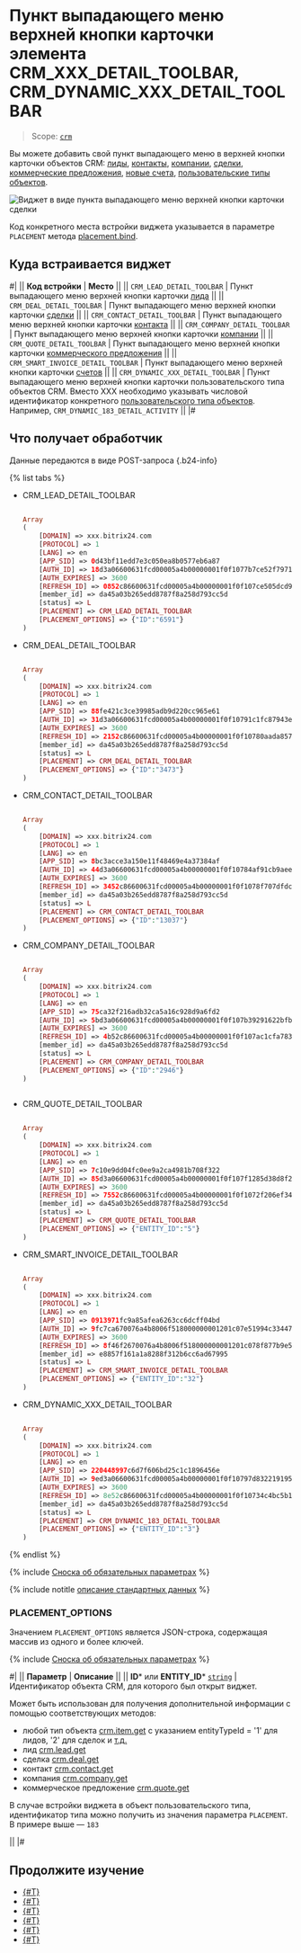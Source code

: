 # Пункт выпадающего меню верхней кнопки карточки элемента CRM_XXX_DETAIL_TOOLBAR, CRM_DYNAMIC_XXX_DETAIL_TOOLBAR

> Scope: [`crm`](../../scopes/permissions.md)

Вы можете добавить свой пункт выпадающего меню в верхней кнопки карточки объектов CRM: [лиды](../../crm/leads/index.md), [контакты](../../crm/contacts/index.md), [компании](../../crm/companies/index.md), [сделки](../../crm/deals/index.md), [коммерческие предложения](../../crm/quote/index.md), [новые счета](../../crm/universal/invoice.md), [пользовательские типы объектов](../../crm/universal/index.md).

![Виджет в виде пункта выпадающего меню верхней кнопки карточки сделки](./_images/CRM_DEAL_DETAIL_TOOLBAR.png "Виджет в виде пункта выпадающего меню верхней кнопки карточки сделки")

Код конкретного места встройки виджета указывается в параметре `PLACEMENT` метода [placement.bind](../placement-bind.md).

## Куда встраивается виджет

#|
|| **Код встройки** | **Место** ||
|| `CRM_LEAD_DETAIL_TOOLBAR` | Пункт выпадающего меню верхней кнопки карточки [лида](../../crm/leads/index.md) ||
|| `CRM_DEAL_DETAIL_TOOLBAR` | Пункт выпадающего меню верхней кнопки карточки [сделки](../../crm/deals/index.md) ||
|| `CRM_CONTACT_DETAIL_TOOLBAR` | Пункт выпадающего меню верхней кнопки карточки [контакта](../../crm/contacts/index.md) ||
|| `CRM_COMPANY_DETAIL_TOOLBAR` | Пункт выпадающего меню верхней кнопки карточки [компании](../../crm/companies/index.md) ||
|| `CRM_QUOTE_DETAIL_TOOLBAR` | Пункт выпадающего меню верхней кнопки карточки [коммерческого предложения](../../crm/quote/index.md) ||
|| `CRM_SMART_INVOICE_DETAIL_TOOLBAR` | Пункт выпадающего меню верхней кнопки карточки [счетов](../../crm/universal/invoice.md) ||
|| `CRM_DYNAMIC_XXX_DETAIL_TOOLBAR` | Пункт выпадающего меню верхней кнопки карточки пользовательского типа объектов CRM. Вместо XXX необходимо указывать числовой идентификатор конкретного [пользовательского типа объектов](../../crm/universal/index.md). Например, `CRM_DYNAMIC_183_DETAIL_ACTIVITY` ||
|#

## Что получает обработчик

Данные передаются в виде POST-запроса {.b24-info}

{% list tabs %}

- CRM_LEAD_DETAIL_TOOLBAR

    ```php

    Array
    (
        [DOMAIN] => xxx.bitrix24.com
        [PROTOCOL] => 1
        [LANG] => en
        [APP_SID] => 0d43bf11edd7e3c050ea8b0577eb6a87
        [AUTH_ID] => 18d3a06600631fcd00005a4b00000001f0f1077b7ce52f79713d82c4bc9960bcf4b598
        [AUTH_EXPIRES] => 3600
        [REFRESH_ID] => 0852c86600631fcd00005a4b00000001f0f107ce505dcd9306e0eb55ad77df1d2b2f16
        [member_id] => da45a03b265edd8787f8a258d793cc5d
        [status] => L
        [PLACEMENT] => CRM_LEAD_DETAIL_TOOLBAR
        [PLACEMENT_OPTIONS] => {"ID":"6591"}
    )

    ```

- CRM_DEAL_DETAIL_TOOLBAR

    ```php

    Array
    (
        [DOMAIN] => xxx.bitrix24.com
        [PROTOCOL] => 1
        [LANG] => en
        [APP_SID] => 88fe421c3ce39985adb9d220cc965e61
        [AUTH_ID] => 31d3a06600631fcd00005a4b00000001f0f10791c1fc87943e62dc8a28210b56b2af87
        [AUTH_EXPIRES] => 3600
        [REFRESH_ID] => 2152c86600631fcd00005a4b00000001f0f10780aada857e86212d3a73281c74525ccd
        [member_id] => da45a03b265edd8787f8a258d793cc5d
        [status] => L
        [PLACEMENT] => CRM_DEAL_DETAIL_TOOLBAR
        [PLACEMENT_OPTIONS] => {"ID":"3473"}
    )

    ```

- CRM_CONTACT_DETAIL_TOOLBAR

    ```php

    Array
    (
        [DOMAIN] => xxx.bitrix24.com
        [PROTOCOL] => 1
        [LANG] => en
        [APP_SID] => 8bc3acce3a150e11f48469e4a37384af
        [AUTH_ID] => 44d3a06600631fcd00005a4b00000001f0f10784af91cb9aeebddf2b1822776d4e7a9e
        [AUTH_EXPIRES] => 3600
        [REFRESH_ID] => 3452c86600631fcd00005a4b00000001f0f1078f707dfdc8c4b9830929c565294f37b0
        [member_id] => da45a03b265edd8787f8a258d793cc5d
        [status] => L
        [PLACEMENT] => CRM_CONTACT_DETAIL_TOOLBAR
        [PLACEMENT_OPTIONS] => {"ID":"13037"}
    )

    ```

- CRM_COMPANY_DETAIL_TOOLBAR

    ```php

    Array
    (
        [DOMAIN] => xxx.bitrix24.com
        [PROTOCOL] => 1
        [LANG] => en
        [APP_SID] => 75ca32f216adb32ca5a16c928d9a6fd2
        [AUTH_ID] => 5bd3a06600631fcd00005a4b00000001f0f107b39291622bfbbc6a0c75eeadb4ef65ea
        [AUTH_EXPIRES] => 3600
        [REFRESH_ID] => 4b52c86600631fcd00005a4b00000001f0f107ac1cfa783b59df28b087eead8d49b869
        [member_id] => da45a03b265edd8787f8a258d793cc5d
        [status] => L
        [PLACEMENT] => CRM_COMPANY_DETAIL_TOOLBAR
        [PLACEMENT_OPTIONS] => {"ID":"2946"}
    )
        
    ```

- CRM_QUOTE_DETAIL_TOOLBAR

    ```php

    Array
    (
        [DOMAIN] => xxx.bitrix24.com
        [PROTOCOL] => 1
        [LANG] => en
        [APP_SID] => 7c10e9dd04fc0ee9a2ca4981b708f322
        [AUTH_ID] => 85d3a06600631fcd00005a4b00000001f0f107f1285d38d8f287a126f7fd9d42ab87fb
        [AUTH_EXPIRES] => 3600
        [REFRESH_ID] => 7552c86600631fcd00005a4b00000001f0f1072f206ef3499d9fb87f5d9a575a78186a
        [member_id] => da45a03b265edd8787f8a258d793cc5d
        [status] => L
        [PLACEMENT] => CRM_QUOTE_DETAIL_TOOLBAR
        [PLACEMENT_OPTIONS] => {"ENTITY_ID":"5"}
    )
    
    ```

- CRM_SMART_INVOICE_DETAIL_TOOLBAR

    ```php

    Array
    (
        [DOMAIN] => xxx.bitrix24.com
        [PROTOCOL] => 1
        [LANG] => en
        [APP_SID] => 0913971fc9a85afea6263cc6dcff04bd
        [AUTH_ID] => 9fc7ca670076a4b8006f518000000001201c07e51994c33447f80190049359e6d29a0c
        [AUTH_EXPIRES] => 3600
        [REFRESH_ID] => 8f46f2670076a4b8006f518000000001201c078f877b9e542e35eeeca4c284d2fd976a
        [member_id] => e8857f161a1a8288f312b6cc6ad67995
        [status] => L
        [PLACEMENT] => CRM_SMART_INVOICE_DETAIL_TOOLBAR
        [PLACEMENT_OPTIONS] => {"ENTITY_ID":"32"}
    )
    
    ```

- CRM_DYNAMIC_XXX_DETAIL_TOOLBAR

    ```php

    Array
    (
        [DOMAIN] => xxx.bitrix24.com
        [PROTOCOL] => 1
        [LANG] => en
        [APP_SID] => 220448997c6d7f606bd25c1c1896456e
        [AUTH_ID] => 9ed3a06600631fcd00005a4b00000001f0f10797d8322191958e46f791643a1f7cb06f
        [AUTH_EXPIRES] => 3600
        [REFRESH_ID] => 8e52c86600631fcd00005a4b00000001f0f10734c4bc5b1f7ad2eca54b546ef12a2bf9
        [member_id] => da45a03b265edd8787f8a258d793cc5d
        [status] => L
        [PLACEMENT] => CRM_DYNAMIC_183_DETAIL_TOOLBAR
        [PLACEMENT_OPTIONS] => {"ENTITY_ID":"3"}
    )
    
    ```

{% endlist %}

{% include [Сноска об обязательных параметрах](../../../_includes/required.md) %}

{% include notitle [описание стандартных данных](../_includes/widget_data.md) %}

### PLACEMENT_OPTIONS

Значением `PLACEMENT_OPTIONS` является JSON-строка, содержащая массив из одного и более ключей.

{% include [Сноска об обязательных параметрах](../../../_includes/required.md) %}

#|
|| **Параметр** | **Описание** ||
|| **ID*** или **ENTITY_ID***
[`string`](../../data-types.md) | Идентификатор объекта CRM, для которого был открыт виджет.

Может быть использован для получения дополнительной информации с помощью соответствующих методов:

- любой тип объекта [crm.item.get](../../crm/universal/crm-item-get.md) с указанием entityTypeId = '1' для лидов, '2' для сделок и [т.д.](../../crm/data-types.md#object_type)
- лид [crm.lead.get](../../crm/leads/crm-lead-get.md)
- сделка [crm.deal.get](../../crm/deals/crm-deal-get.md)
- контакт [crm.contact.get](../../crm/contacts/crm-contact-get.md)
- компания [crm.company.get](../../crm/companies/crm-company-get.md)
- коммерческое предложение [crm.quote.get](../../crm/quote/crm-quote-get.md)

В случае встройки виджета в объект пользовательского типа, идентификатор типа можно получить из значения параметра `PLACEMENT`. В примере выше — `183`

||
|#

## Продолжите изучение

- [{#T}](../placement-bind.md)
- [{#T}](../ui-interaction/index.md)
- [{#T}](../ui-interaction/crm-card.md)
- [{#T}](../../interactivity/index.md)
- [{#T}](../open-application.md)
- [{#T}](../open-path.md)